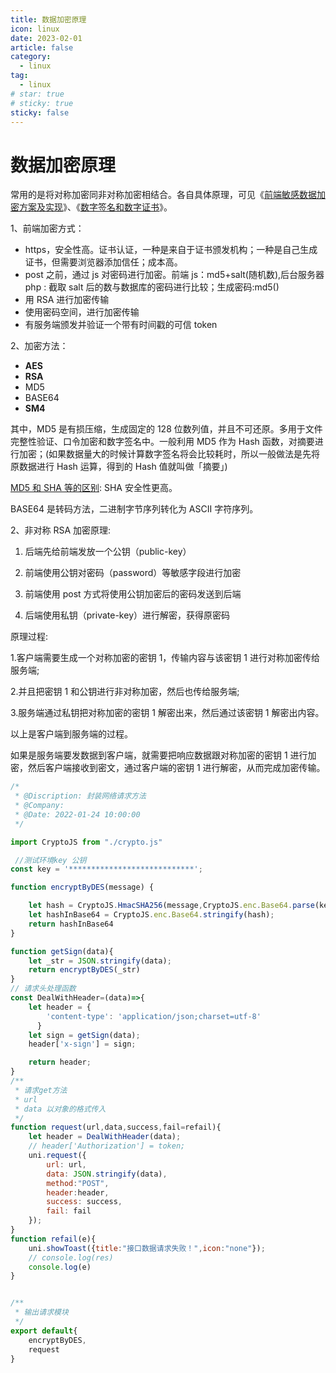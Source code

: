 ```yaml
---
title: 数据加密原理
icon: linux
date: 2023-02-01
article: false
category:
  - linux
tag:
  - linux
# star: true
# sticky: true
sticky: false
---
```


# 数据加密原理

常用的是将对称加密同非对称加密相结合。各自具体原理，可见《[前端敏感数据加密方案及实现](https://cloud.tencent.com/developer/article/1738898)》、《[数字签名和数字证书](https://segmentfault.com/a/1190000024523772)》。

1、前端加密方式：

- https，安全性高。证书认证，一种是来自于证书颁发机构；一种是自己生成证书，但需要浏览器添加信任；成本高。
- post 之前，通过 js 对密码进行加密。前端 js：md5+salt(随机数),后台服务器 php : 截取 salt 后的数与数据库的密码进行比较；生成密码:md5()
- 用 RSA 进行加密传输
- 使用密码空间，进行加密传输
- 有服务端颁发并验证一个带有时间戳的可信 token

2、加密方法：

- **AES**
- **RSA**
- MD5
- BASE64
- **SM4**

其中，MD5 是有损压缩，生成固定的 128 位数列值，并且不可还原。多用于文件完整性验证、口令加密和数字签名中。一般利用 MD5 作为 Hash 函数，对摘要进行加密；(如果数据量大的时候计算数字签名将会比较耗时，所以一般做法是先将原数据进行 Hash 运算，得到的 Hash 值就叫做「摘要」)

[MD5 和 SHA 等的区别](https://juejin.cn/post/7013271260595486757): SHA 安全性更高。

BASE64 是转码方法，二进制字节序列转化为 ASCII 字符序列。

2、非对称 RSA 加密原理:

1. 后端先给前端发放一个公钥（public-key）

2. 前端使用公钥对密码（password）等敏感字段进行加密

3. 前端使用 post 方式将使用公钥加密后的密码发送到后端

4. 后端使用私钥（private-key）进行解密，获得原密码

原理过程:

1.客户端需要生成一个对称加密的密钥 1，传输内容与该密钥 1 进行对称加密传给服务端;

2.并且把密钥 1 和公钥进行非对称加密，然后也传给服务端;

3.服务端通过私钥把对称加密的密钥 1 解密出来，然后通过该密钥 1 解密出内容。

以上是客户端到服务端的过程。

如果是服务端要发数据到客户端，就需要把响应数据跟对称加密的密钥 1 进行加密，然后客户端接收到密文，通过客户端的密钥 1 进行解密，从而完成加密传输。

```JavaScript
/*
 * @Discription: 封装网络请求方法
 * @Company:
 * @Date: 2022-01-24 10:00:00
 */

import CryptoJS from "./crypto.js"

 //测试环境key 公钥
const key = '****************************';

function encryptByDES(message) {

	let hash = CryptoJS.HmacSHA256(message,CryptoJS.enc.Base64.parse(key));
	let hashInBase64 = CryptoJS.enc.Base64.stringify(hash);
	return hashInBase64
}

function getSign(data){
	let _str = JSON.stringify(data);
	return encryptByDES(_str)
}
// 请求头处理函数
const DealWithHeader=(data)=>{
    let header = {
        'content-type': 'application/json;charset=utf-8'
      }
    let sign = getSign(data);
    header['x-sign'] = sign;

    return header;
}
/**
 * 请求get方法
 * url
 * data 以对象的格式传入
 */
function request(url,data,success,fail=refail){
	let header = DealWithHeader(data);
	// header['Authorization'] = token;
	uni.request({
		url: url,
		data: JSON.stringify(data),
		method:"POST",
		header:header,
		success: success,
		fail: fail
	});
}
function refail(e){
	uni.showToast({title:"接口数据请求失败！",icon:"none"});
	// console.log(res)
	console.log(e)
}


/**
 * 输出请求模块
 */
export default{
	encryptByDES,
	request
}
```
